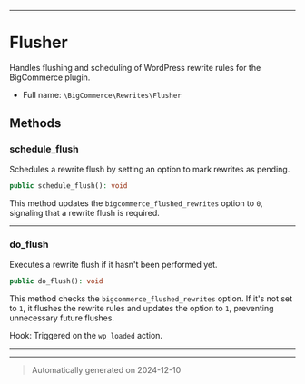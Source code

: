 ***

# Flusher

Handles flushing and scheduling of WordPress rewrite rules for the BigCommerce plugin.



* Full name: `\BigCommerce\Rewrites\Flusher`




## Methods


### schedule_flush

Schedules a rewrite flush by setting an option to mark rewrites as pending.

```php
public schedule_flush(): void
```

This method updates the `bigcommerce_flushed_rewrites` option to `0`,
signaling that a rewrite flush is required.










***

### do_flush

Executes a rewrite flush if it hasn't been performed yet.

```php
public do_flush(): void
```

This method checks the `bigcommerce_flushed_rewrites` option. If it's not set to `1`,
it flushes the rewrite rules and updates the option to `1`, preventing unnecessary future flushes.

Hook: Triggered on the `wp_loaded` action.










***


***
> Automatically generated on 2024-12-10
